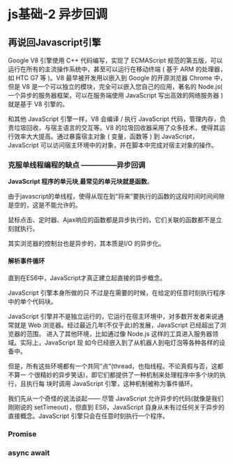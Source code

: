 # js基础-2 异步回调

## 再说回Javascript引擎

Google V8 引擎使用 C++ 代码编写，实现了 ECMAScript 规范的第五版，可以运行在所有的主流操作系统中，甚至可以运行在移动终端 ( 基于 ARM 的处理器，如 HTC G7 等 )。V8 最早被开发用以嵌入到 Google 的开源浏览器 Chrome 中，但是 V8 是一个可以独立的模块，完全可以嵌入您自己的应用，著名的 Node.js( 一个异步的服务器框架，可以在服务端使用 JavaScript 写出高效的网络服务器 ) 就是基于 V8 引擎的。

和其他 JavaScript 引擎一样，V8 会编译 / 执行 JavaScript 代码，管理内存，负责垃圾回收，与宿主语言的交互等。V8 的垃圾回收器采用了众多技术，使得其运行效率大大提高。通过暴露宿主对象 ( 变量，函数等 ) 到 JavaScript，JavaScript 可以访问宿主环境中的对象，并在脚本中完成对宿主对象的操作。

### 克服单线程编程的缺点 —————异步回调

**JavaScript 程序的单元块**,**最常见的单元块就是函数**。

由于javascript的单线程，使得从现在到“将来”要执行的函数的这段时间时间间隙是空的，这是不能允许的。

鼠标点击、定时器、Ajax响应的函数都是异步执行的，它们关联的函数都不是立刻就执行。

其实浏览器的控制台也是异步的，其本质是I/O 的异步化。

#### 解析事件循环

直到在ES6中，JavaScript才真正建立起直接的异步概念。

JavaScript 引擎本身所做的只 不过是在需要的时候，在给定的任意时刻执行程序中的单个代码块。

JavaScript 引擎并不是独立运行的，它运行在宿主环境中，对多数开发者来说通常就是 Web 浏览器。经过最近几年(不仅于此)的发展，JavaScript 已经超出了浏览器的范围， 进入了其他环境，比如通过像 Node.js 这样的工具进入服务器领域。实际上，JavaScript 现 如今已经嵌入到了从机器人到电灯泡等各种各样的设备中。

但是，所有这些环境都有一个共同“点”(thread，也指线程。不论真假与否，这都不算一 个很精妙的异步笑话)，即它们都提供了一种机制来处理程序中多个块的执行，且执行每 块时调用 JavaScript 引擎，这种机制被称为事件循环。


我们先从一个奇怪的说法谈起 —— 尽管 JavaScript 允许异步的代码(就像是我们刚刚说的 setTimeout) ，但直到 ES6，JavaScript 自身从未有过任何关于异步的直接概念。JavaScript 引擎只会在任意时刻执行一个程序。

### Promise

### async await